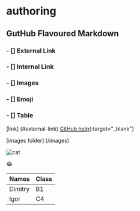 # authoring
## GutHub Flavoured Markdown

### - [] External Link
### - [] Internal Link
### - [] Images
### - [] Emoji
### - [] Table

[link] (#external-link) [GitHub help](https://help.github.com/en){:target="_blank"}

[images folder] (/images)

![cat](4c672ce6-1703-48ed-af3d-a823b6e6753a_16x9_1200x676.jpeg)

:joy:

| Names       | Class       |
| ----------- | ----------- |
| Dimitry     | B1          |
| Igor        | C4          |
